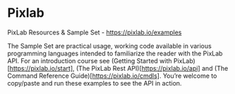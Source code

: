 # Pixlab
PixLab Resources &amp; Sample Set - https://pixlab.io/examples

The Sample Set are practical usage, working code available in various programming languages intended to familiarize the reader with the PixLab API.
For an introduction course see (Getting Started with PixLab)[https://pixlab.io/start], (The PixLab Rest API)[https://pixlab.io/api] and (The Command Reference Guide)[https://pixlab.io/cmdls]. You’re welcome to copy/paste and run these examples to see the API in action.
